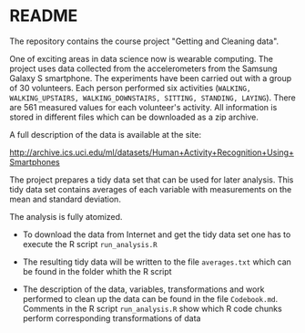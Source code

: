 # **README**

The repository contains the course project "Getting and Cleaning data".

One of  exciting areas in data science now is wearable computing. The project uses data collected from the accelerometers from the Samsung Galaxy S smartphone. The experiments have been carried out with a group of 30 volunteers. Each person performed six activities (`WALKING, WALKING_UPSTAIRS, WALKING_DOWNSTAIRS, SITTING, STANDING, LAYING`). There are 561 measured values for each volunteer's activity.  All information is stored in different files which can be downloaded as a zip archive.

A full description of the data is available at the site: 

<http://archive.ics.uci.edu/ml/datasets/Human+Activity+Recognition+Using+Smartphones>

The project prepares a tidy data set that can be used for later analysis. This tidy data set contains  averages of each variable with measurements on the mean and standard deviation.

The analysis is fully atomized.

* To download the data from Internet and get the tidy data set one has to execute the R script `run_analysis.R` 

* The resulting tidy data will be written to the file `averages.txt` which can be found in the folder whith the R script 

* The description of the data, variables, transformations and  work performed to clean up the data can be found in the file `Codebook.md`.  Comments in the R script `run_analysis.R` show which R code chunks  perform corresponding transformations of data 





